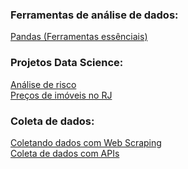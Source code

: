 
### Ferramentas de análise de dados:

<a href='https://github.com/dev-daniel-amorim/Analise_de_dados-Ferramentas'> Pandas (Ferramentas essênciais)</a><br>

### Projetos Data Science:

<a href='https://github.com/dev-daniel-amorim/Data_science-Analise-de-risco'> Análise de risco </a><br>
<a href='https://github.com/dev-daniel-amorim/DS-Machine_learning'> Preços de imóveis no RJ </a><br>

### Coleta de dados:

<a href='https://github.com/dev-daniel-amorim/Coleta_de_dados-WebScraping'> Coletando dados com Web Scraping </a><br>
<a href='https://github.com/dev-daniel-amorim/Coleta_de_dados-APIs'> Coleta de dados com APIs</a><br>
<a href='#'> </a><br>
